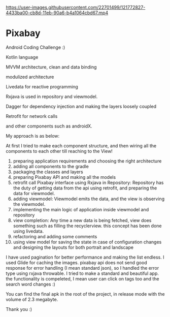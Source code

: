 

https://user-images.githubusercontent.com/22701499/121772827-4433ba00-cb8d-11eb-90a6-b4a1064cbd67.mp4



# Pixabay
Android Coding Challenge :)

Kotlin language

MVVM architecture, clean and data binding

modulized architecture

Livedata for reactive programming

Rxjava is used in repository and viewmodel.

Dagger for dependency injection and making the layers loosely coupled

Retrofit for network calls

and other components such as androidX.

My approach is as below:

At first I tried to make each component structure, and then wiring all the components to each other till reaching to the View!

1. preparing application requirements and choosing the right architecture
2. adding all components to the gradle
3. packaging the classes and layers
4. preparing Pixabay API and making all the models
5. retrofit call Pixabay interface using Rxjava in Repository:  Repository has the duty of getting data from the api using retrofit, and preparing the data for viewmodel.
6. adding viewmodel: Viewmodel emits the data, and the view is observing the viewmodel.
7. implementing the main logic of application inside viewmodel and repository
8. view completion: Any time a new data is being fetched, view does something such as filling the recyclerview. this concept has been done using livedata.
9. refactoring and adding some comments
10. using view model for saving the state in case of configuration changes and designing the layouts for both portrait and landscape

I have used pagination for better performance and making the list endless.
I used Glide for caching the images.
pixabay api does not send good response for error handling (I mean standard json), so I handled the error type using rxjava throwable.
I tried to make a standard and beautiful app. the functionality is compeleted, I mean user can click on tags too and the search word changes :)

You can find the final apk in the root of the project, in release mode with the volume of 2.3 megabyte.

Thank you :)
